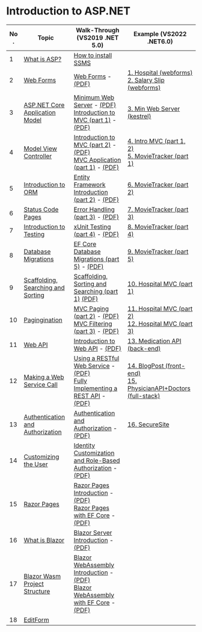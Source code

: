 # Introduction to ASP.NET

| No . | Topic                                             | Walk-Through (VS2019 .NET 5.0) | Example (VS2022 .NET6.0) |
| ---- | ------------------------------------------------- | --- | --- |
| 1    | [What is ASP?](./pages/1.md)                      | [How to install SSMS](./printable/ssms.pdf)
| 2    | [Web Forms](./pages/2.md)                         | [Web Forms](./walkthrough/1.md) - [(PDF)](./printable/w1.pdf) | [1. Hospital (webforms)](./examples/HospitalApp/) <br> [2. Salary Slip (webforms)](./examples/SalarySlip/)
| 3    | [ASP.NET Core Application Model](./pages/3.md)    | [Minimum Web Server](./walkthrough/2-a.md) - [(PDF)](./printable/w2a.pdf) <br> [Introduction to MVC (part 1)](./walkthrough/2-b.md) - [(PDF)](./printable/w2b.pdf) | [3. Min Web Server (kestrel)](./examples/MinimumWebServer/) |
| 4    | [Model View Controller](./pages/4.md)             | [Introduction to MVC (part 2)](./walkthrough/3.md) - [(PDF)](./printable/w3.pdf) <br> [MVC Application (part 1)](./walkthrough/4.md) - [(PDF)](./printable/w4.pdf) |  [4. Intro MVC (part 1, 2)](./examples/IntroMVC/) <br> [5. MovieTracker (part 1)](./examples/MovieTracker-p1/) |
| 5    | [Introduction to ORM](./pages/5.md)               | [Entity Framework Introduction (part 2)](./walkthrough/5.md) - [(PDF)](./printable/w5.pdf) | [6. MovieTracker (part 2)](./examples/MovieTracker-p2/) |
| 6    | [Status Code Pages](./pages/6.md)                 | [Error Handling (part 3)](./walkthrough/6.md) - [(PDF)](./printable/w6.pdf) | [7. MovieTracker (part 3)](./examples/MovieTracker-p3/) |
| 7    | [Introduction to Testing](./pages/7.md)           | [xUnit Testing (part 4)](./walkthrough/7.md) - [(PDF)](./printable/w7.pdf) | [8. MovieTracker (part 4)](./examples/MovieTracker-p4/) |
| 8    | [Database Migrations](./pages/8.md)               | [EF Core Database Migrations (part 5)](./walkthrough/8.md) - [(PDF)](./printable/w8.pdf) | [9. MovieTracker (part 5)](./examples/MovieTracker-p5/) |
| 9    | [Scaffolding, Searching and Sorting](./pages/9.md)| [Scaffolding, Sorting and Searching (part 1)](./walkthrough/9.md) [(PDF)](./printable/w9.pdf) | [10. Hospital MVC (part 1)](./examples/HospitalMVC-p1/) |
| 10   | [Pagingination](./pages/10.md)                    | [MVC Paging (part 2)](./walkthrough/10.md) - [(PDF)](./printable/w10.pdf) <br> [MVC Filtering (part 3)](./walkthrough/11.md) - [(PDF)](./printable/w11.pdf) | [11. Hospital MVC (part 2)](./examples/HospitalMVC-p2/) <br> [12. Hospital MVC (part 3)](./examples/HospitalMVC-p3/) |
| 11   | [Web API](./pages/11.md)                          | [Introduction to Web API](./walkthrough/12.md) - [(PDF)](./printable/w12.pdf) | [13. Medication API (back-end)](./examples/MedicationAPI/) |
| 12   | [Making a Web Service Call](./pages/12.md)        | [Using a RESTful Web Service](./walkthrough/13.md) - [(PDF)](./printable/w13.pdf) <br> [Fully Implementing a REST API](./walkthrough/14.md) - [(PDF)](./printable/w14.pdf) | [14. BlogPost (front-end)](./examples/BlogPost/) <br> [15. PhysicianAPI+Doctors (full-stack)](./examples/WebAPIFullStack/) |
| 13   | [Authentication and Authorization](./pages/13.md) | [Authentication and Authorization](./walkthrough/15.md) - [(PDF)](./printable/w15.pdf) | [16. SecureSite](./examples/SecureSite/) |
| 14   | [Customizing the User](./pages/14.md)             | [Identity Customization and Role-Based Authorization](./walkthrough/16.md) - [(PDF)](./printable/w16.pdf) |
| 15   | [Razor Pages](./pages/15.md)                      | [Razor Pages Introduction](./walkthrough/17.md) - [(PDF)](./printable/w17.pdf) <br> [Razor Pages with EF Core](./walkthrough/18.md) - [(PDF)](./printable/w18.pdf) |
| 16   | [What is Blazor](./pages/16.md)                   | [Blazor Server Introduction](./walkthrough/19.md) - [(PDF)](./printable/w19.pdf) |
| 17   | [Blazor Wasm Project Structure](./pages/17.md)    | [Blazor WebAssembly Introduction](./walkthrough/20.md) - [(PDF)](./printable/w20.pdf) <br> [Blazor WebAssembly with EF Core](./walkthrough/21.md) - [(PDF)](./printable/w21.pdf) |
| 18   | [EditForm](./pages/18.md)                         | | |
